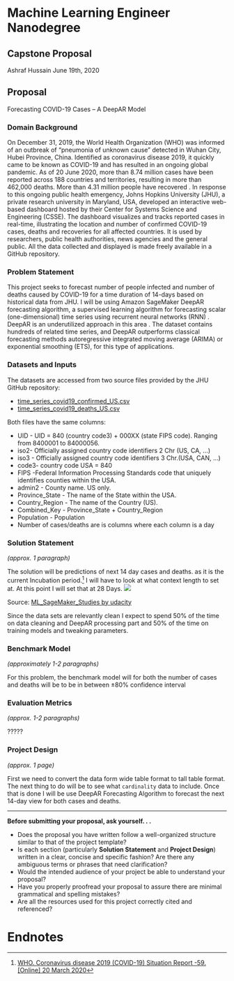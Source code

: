 # Machine Learning Engineer Nanodegree
## Capstone Proposal

Ashraf Hussain
June 19th, 2020


## Proposal

Forecasting COVID-19 Cases – A DeepAR Model

### Domain Background

On December 31, 2019, the World Health Organization (WHO) was informed of an outbreak of “pneumonia of unknown cause” detected in Wuhan City, Hubei Province, China. Identified as coronavirus disease 2019, it quickly came to be known as COVID-19 and has resulted in an ongoing global pandemic. As of 20 June 2020, more than 8.74 million cases have been reported across 188 countries and territories, resulting in more than 462,000 deaths. More than 4.31 million people have recovered .
In response to this ongoing public health emergency, Johns Hopkins University (JHU), a private research university in Maryland, USA, developed an interactive web-based dashboard hosted by their Center for Systems Science and Engineering (CSSE). The dashboard visualizes and tracks reported cases in real-time, illustrating the location and number of confirmed COVID-19 cases, deaths and recoveries for all affected countries. It is used by researchers, public health authorities, news agencies and the general public. All the data collected and displayed is made freely available in a GitHub repository.


### Problem Statement

This project seeks to forecast number of people infected and number of deaths caused by COVID-19 for a time duration of 14-days based on historical data from JHU. I will be using Amazon SageMaker DeepAR forecasting algorithm, a supervised learning algorithm for forecasting scalar (one-dimensional) time series using recurrent neural networks (RNN) .
DeepAR is an underutilized approach in this area . The dataset contains hundreds of related time series, and DeepAR outperforms classical forecasting methods autoregressive integrated moving average (ARIMA) or exponential smoothing (ETS), for this type of applications.


### Datasets and Inputs

The datasets are accessed from two source files provided by the JHU GitHub repository:
- [time_series_covid19_confirmed_US.csv](https://github.com/CSSEGISandData/COVID-19/blob/master/csse_covid_19_data/csse_covid_19_time_series/time_series_covid19_confirmed_US.csv "time_series_covid19_confirmed_US.csv")
- [time_series_covid19_deaths_US.csv](https://github.com/CSSEGISandData/COVID-19/blob/master/csse_covid_19_data/csse_covid_19_time_series/time_series_covid19_deaths_US.csv "time_series_covid19_deaths_US.csv")

Both files have the same columns:
* UID - UID = 840 (country code3) + 000XX (state FIPS code). Ranging from 8400001 to 84000056.
* iso2-  Officially assigned country code identifiers 2 Chr (US, CA, ...)
* iso3 - Officially assigned country code identifiers 3 Chr.(USA, CAN, ...)
* code3- country code USA = 840
* FIPS -Federal Information Processing Standards code that uniquely identifies counties within the USA.
* admin2 - County name. US only.
* Province_State - The name of the State within the USA.
* Country_Region - The name of the Country (US).
* Combined_Key -  Province_State + Country_Region 
* Population - Population
* Number of cases/deaths are is columns where each column is a day


### Solution Statement
_(approx. 1 paragraph)_

 The solution will be predictions of next 14 day cases and deaths. as it is the current Incubation period.[^1] I will have to look at what context length to set at. At this point I will set that at 28 Days.
[<img src="https://github.com/sahussain/ML_SageMaker_Studies/blob/master/Time_Series_Forecasting/notebook_ims/context_prediction_windows.png">](https://github.com/sahussain/ML_SageMaker_Studies/blob/master/Time_Series_Forecasting/notebook_ims/context_prediction_windows.png)

Source: [ML_SageMaker_Studies by udacity]([https://newsinteractives.cbc.ca/coronaviruscurve/](https://github.com/udacity/ML_SageMaker_Studies/tree/master/Time_Series_Forecasting/notebook_ims))
 
Since the data sets are relevantly clean I expect to spend 50% of the time on data cleaning and DeepAR processing part and 50% of the time on training models and tweaking parameters.


### Benchmark Model
_(approximately 1-2 paragraphs)_

For this problem, the benchmark model will for both the number of cases and deaths will be to be in between ±80% confidence interval 

### Evaluation Metrics
_(approx. 1-2 paragraphs)_


?????


### Project Design
_(approx. 1 page)_


First we need to convert the data form wide table format to tall table format. The next thing to do will be to see what `cardinality` data to include. Once that is done I will be use DeepAR Forecasting Algorithm to forecast the next 14-day view for both cases and deaths.


-----------


**Before submitting your proposal, ask yourself. . .**
- Does the proposal you have written follow a well-organized structure similar to that of the project template?
- Is each section (particularly **Solution Statement** and **Project Design**) written in a clear, concise and specific fashion? Are there any ambiguous terms or phrases that need clarification?
- Would the intended audience of your project be able to understand your proposal?
- Have you properly proofread your proposal to assure there are minimal grammatical and spelling mistakes?
- Are all the resources used for this project correctly cited and referenced?

# Endnotes
[^1]: [WHO. Coronavirus disease 2019 (COVID-19) Situation Report -59. [Online] 20 March 2020](https://www.who.int/docs/default-source/coronaviruse/situation-reports/20200319-sitrep-59-covid-19.pdf?sfvrsn=c3dcdef9_2)
<!--stackedit_data:
eyJoaXN0b3J5IjpbLTEzMTE3MDk2MDAsMTY1MzIyODAzNCwtMT
QwNTg1NDIyNiwzNjM2OTA1NjYsMTQ0NzY2NzQ0NiwxMzgzMjky
MjQyLDE2MzE2MTIzODAsLTE2ODA3MjQxMiwtODkwNDU2OTAsLT
gwMzM1MTE5MCwtOTgxMTUwMzAsLTIwMDQ5NDg1OTEsMTYwODc2
ODU2OCwxMjY5MDU1NDgwLDEyMTU4MDU4ODgsLTE5NjIyNDc1MT
csLTE3MTcxMDUzNTZdfQ==
-->